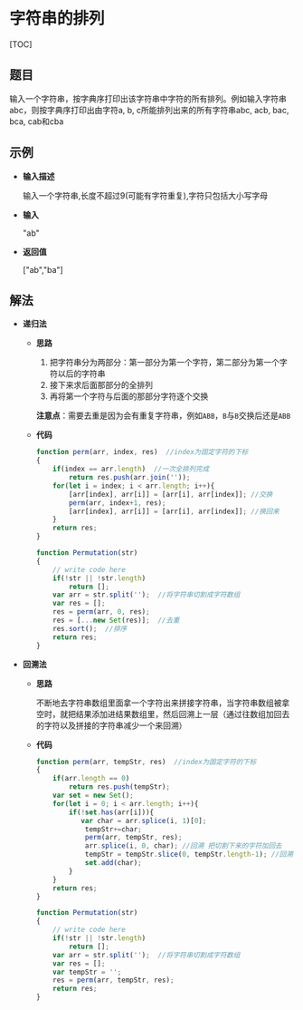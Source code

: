 # 字符串的排列

[TOC]

## 题目

输入一个字符串，按字典序打印出该字符串中字符的所有排列。例如输入字符串abc，则按字典序打印出由字符a, b, c所能排列出来的所有字符串abc, acb, bac, bca, cab和cba



## 示例

- **输入描述**

  输入一个字符串,长度不超过9(可能有字符重复),字符只包括大小写字母

- **输入**

  "ab"

- **返回值**

  ["ab","ba"]



## 解法

- **递归法**

  - **思路**

    1. 把字符串分为两部分：第一部分为第一个字符，第二部分为第一个字符以后的字符串
    2. 接下来求后面那部分的全排列
    3. 再将第一个字符与后面的那部分字符逐个交换

    **注意点**：需要去重是因为会有重复字符串，例如`ABB`，`B`与`B`交换后还是`ABB`

  - **代码**

    ```javascript
    function perm(arr, index, res)  //index为固定字符的下标
    {
        if(index == arr.length)  //一次全排列完成
            return res.push(arr.join(''));
        for(let i = index; i < arr.length; i++){
            [arr[index], arr[i]] = [arr[i], arr[index]]; //交换
            perm(arr, index+1, res);
            [arr[index], arr[i]] = [arr[i], arr[index]]; //换回来
        }
        return res;
    }
    
    function Permutation(str)
    {
        // write code here
        if(!str || !str.length)
            return [];
        var arr = str.split('');  //将字符串切割成字符数组
        var res = [];
        res = perm(arr, 0, res);
        res = [...new Set(res)];  //去重
        res.sort();  //排序
        return res;
    }
    ```

- **回溯法**

  - **思路**

    不断地去字符串数组里面拿一个字符出来拼接字符串，当字符串数组被拿空时，就把结果添加进结果数组里，然后回溯上一层（通过往数组加回去的字符以及拼接的字符串减少一个来回溯）

  - **代码**

    ```javascript
    function perm(arr, tempStr, res)  //index为固定字符的下标
    {
        if(arr.length == 0)  
            return res.push(tempStr);
        var set = new Set();
        for(let i = 0; i < arr.length; i++){
            if(!set.has(arr[i])){
               var char = arr.splice(i, 1)[0];
                tempStr+=char;
                perm(arr, tempStr, res);
                arr.splice(i, 0, char); //回溯 把切割下来的字符加回去
                tempStr = tempStr.slice(0, tempStr.length-1); //回溯
                set.add(char);
            }
        }
        return res;
    }
    
    function Permutation(str)
    {
        // write code here
        if(!str || !str.length)
            return [];
        var arr = str.split('');  //将字符串切割成字符数组
        var res = [];
        var tempStr = '';
        res = perm(arr, tempStr, res);
        return res;
    }
    ```

